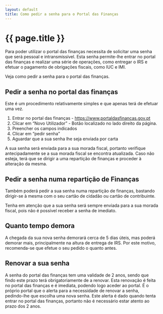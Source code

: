 ```yaml
---
layout: default
title: Como pedir a senha para o Portal das Finanças
---
```


# {{ page.title }}

Para poder utilizar o portal das finanças necessita de solicitar uma senha que será pessoal e intransmissível. Esta senha permite-lhe entrar no portal das finanças e realizar uma série de operações, como entregar o IRS e efetuar o pagamento de obrigações fiscais, como IUC e IMI.

Veja como pedir a senha para o portal das finanças.

## Pedir a senha no portal das finanças
Este é um procedimento relativamente simples e que apenas terá de efetuar uma vez.

1. Entrar no portal das finanças - https://www.portaldasfinancas.gov.pt
2. Clicar em “Novo Utilizador” - Botão localizado no lado direito da página.
3. Preencher os campos indicados
4. Clicar em “pedir senha”
5. Aguardar que a sua senha lhe seja enviada por carta

A sua senha será enviada para a sua morada fiscal, portanto verifique antecipadamente se a sua morada fiscal se encontra atualizada. Caso não esteja, terá que se dirigir a uma repartição de finanças e proceder à alteração da mesma.

## Pedir a senha numa repartição de Finanças
Também poderá pedir a sua senha numa repartição de finanças, bastando dirigir-se à mesma com o seu cartão de cidadão ou cartão de contribuinte.

Tenha em atenção que a sua senha será sempre enviada para a sua morada fiscal, pois não é possível receber a senha de imediato.

## Quanto tempo demora
A chegada da sua nova senha demorará cerca de 5 dias úteis, mas poderá demorar mais, principalmente na altura de entrega de IRS. Por este motivo, recomenda-se que efetue o seu pedido o quanto antes.

## Renovar a sua senha
A senha do portal das finanças tem uma validade de 2 anos, sendo que findo este prazo terá obrigatoriamente de a renovar.
Esta renovação é feita no portal das finanças e é imediata, podendo logo aceder ao portal. É o próprio portal que o alerta para a necessidade de renovar a senha, pedindo-lhe que escolha uma nova senha. Este alerta é dado quando tenta entrar no portal das finanças, portanto não é necessário estar atento ao prazo dos 2 anos.
